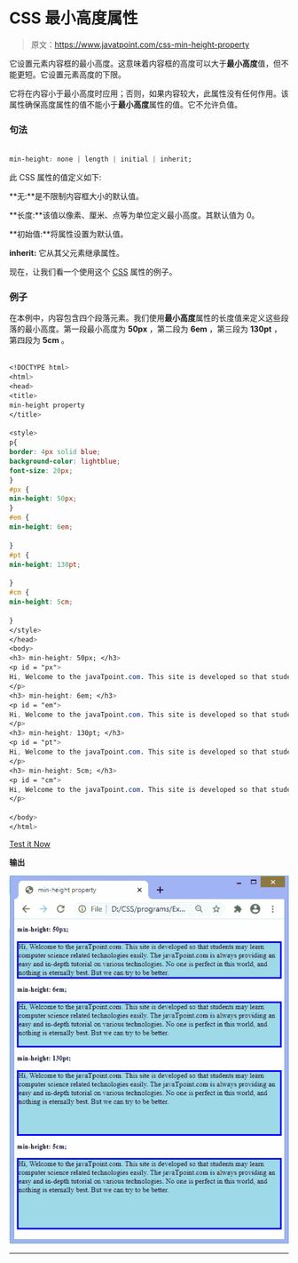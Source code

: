 # CSS 最小高度属性

> 原文：<https://www.javatpoint.com/css-min-height-property>

它设置元素内容框的最小高度。这意味着内容框的高度可以大于**最小高度**值，但不能更短。它设置元素高度的下限。

它将在内容小于最小高度时应用；否则，如果内容较大，此属性没有任何作用。该属性确保高度属性的值不能小于**最小高度**属性的值。它不允许负值。

### 句法

```css

min-height: none | length | initial | inherit;

```

此 CSS 属性的值定义如下:

**无:**是不限制内容框大小的默认值。

**长度:**该值以像素、厘米、点等为单位定义最小高度。其默认值为 0。

**初始值:**将属性设置为默认值。

**inherit:** 它从其父元素继承属性。

现在，让我们看一个使用这个 [CSS](https://www.javatpoint.com/css-tutorial) 属性的例子。

### 例子

在本例中，内容包含四个段落元素。我们使用**最小高度**属性的长度值来定义这些段落的最小高度。第一段最小高度为 **50px** ，第二段为 **6em** ，第三段为 **130pt** ，第四段为 **5cm** 。

```css

<!DOCTYPE html>
<html>
<head>
<title>
min-height property
</title>

<style>
p{
border: 4px solid blue;
background-color: lightblue;
font-size: 20px;
}
#px {
min-height: 50px;
}
#em {
min-height: 6em;

}
#pt {
min-height: 130pt;

}
#cm {
min-height: 5cm;

}
</style>
</head>
<body>
<h3> min-height: 50px; </h3>
<p id = "px">
Hi, Welcome to the javaTpoint.com. This site is developed so that students may learn computer science related technologies easily. The javaTpoint.com is always providing an easy and in-depth tutorial on various technologies. No one is perfect in this world, and nothing is eternally best. But we can try to be better.
</p>
<h3> min-height: 6em; </h3>
<p id = "em">
Hi, Welcome to the javaTpoint.com. This site is developed so that students may learn computer science related technologies easily. The javaTpoint.com is always providing an easy and in-depth tutorial on various technologies. No one is perfect in this world, and nothing is eternally best. But we can try to be better.
</p>
<h3> min-height: 130pt; </h3>
<p id = "pt">
Hi, Welcome to the javaTpoint.com. This site is developed so that students may learn computer science related technologies easily. The javaTpoint.com is always providing an easy and in-depth tutorial on various technologies. No one is perfect in this world, and nothing is eternally best. But we can try to be better.
</p>
<h3> min-height: 5cm; </h3>
<p id = "cm">
Hi, Welcome to the javaTpoint.com. This site is developed so that students may learn computer science related technologies easily. The javaTpoint.com is always providing an easy and in-depth tutorial on various technologies. No one is perfect in this world, and nothing is eternally best. But we can try to be better.
</p>

</body>
</html>

```

[Test it Now](https://www.javatpoint.com/oprweb/test.jsp?filename=css-min-height-property1)

**输出**

![CSS min-height property](img/e92eb4e60ac390bc2198ccdb639ba81f.png)

* * *